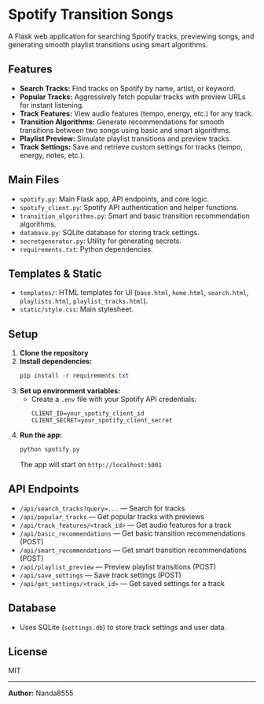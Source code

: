 # Spotify Transition Songs

A Flask web application for searching Spotify tracks, previewing songs, and generating smooth playlist transitions using smart algorithms.

## Features
- **Search Tracks:** Find tracks on Spotify by name, artist, or keyword.
- **Popular Tracks:** Aggressively fetch popular tracks with preview URLs for instant listening.
- **Track Features:** View audio features (tempo, energy, etc.) for any track.
- **Transition Algorithms:** Generate recommendations for smooth transitions between two songs using basic and smart algorithms.
- **Playlist Preview:** Simulate playlist transitions and preview tracks.
- **Track Settings:** Save and retrieve custom settings for tracks (tempo, energy, notes, etc.).

## Main Files
- `spotify.py`: Main Flask app, API endpoints, and core logic.
- `spotify_client.py`: Spotify API authentication and helper functions.
- `transition_algorithms.py`: Smart and basic transition recommendation algorithms.
- `database.py`: SQLite database for storing track settings.
- `secretgenerator.py`: Utility for generating secrets.
- `requirements.txt`: Python dependencies.

## Templates & Static
- `templates/`: HTML templates for UI (`base.html`, `home.html`, `search.html`, `playlists.html`, `playlist_tracks.html`).
- `static/style.css`: Main stylesheet.

## Setup
1. **Clone the repository**
2. **Install dependencies:**
   ```powershell
   pip install -r requirements.txt
   ```
3. **Set up environment variables:**
   - Create a `.env` file with your Spotify API credentials:
     ```env
     CLIENT_ID=your_spotify_client_id
     CLIENT_SECRET=your_spotify_client_secret
     ```
4. **Run the app:**
   ```powershell
   python spotify.py
   ```
   The app will start on `http://localhost:5001`

## API Endpoints
- `/api/search_tracks?query=...` — Search for tracks
- `/api/popular_tracks` — Get popular tracks with previews
- `/api/track_features/<track_id>` — Get audio features for a track
- `/api/basic_recommendations` — Get basic transition recommendations (POST)
- `/api/smart_recommendations` — Get smart transition recommendations (POST)
- `/api/playlist_preview` — Preview playlist transitions (POST)
- `/api/save_settings` — Save track settings (POST)
- `/api/get_settings/<track_id>` — Get saved settings for a track

## Database
- Uses SQLite (`settings.db`) to store track settings and user data.

## License
MIT

---
**Author:** Nanda8555
